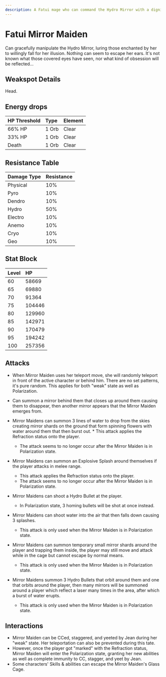 ```yaml
---
description: A Fatui mage who can command the Hydro Mirror with a dignified posture as if she is worshipping the gods..
---
```


# Fatui Mirror Maiden

Can gracefully manipulate the Hydro Mirror, luring those enchanted by her to willingly fall for her illusion. Nothing can seem to escape her ears. It's not known what those covered eyes have seen, nor what kind of obsession will be reflected...

## Weakspot Details

Head.

## Energy drops

| HP Threshold | Type  | Element |
| :----------- | :---- | :------ |
| 66% HP       | 1 Orb | Clear  |
| 33% HP       | 1 Orb | Clear  |
| Death        | 1 Orb | Clear  |

## Resistance Table

| Damage Type | Resistance |
| :---------- | :--------- |
| Physical    | 10%        |
| Pyro        | 10%        |
| Dendro      | 10%        |
| Hydro       | 50%        |
| Electro     | 10%        |
| Anemo       | 10%        |
| Cryo        | 10%        |
| Geo         | 10%        |

## Stat Block

| Level | HP     |
| :---- | :----- |
| 60    | 58669  |
| 65    | 69880  |
| 70    | 91364  |
| 75    | 104446 |
| 80    | 129960 |
| 85    | 142971 |
| 90    | 170479 |
| 95    | 194242 |
| 100   | 257356 |

## Attacks

* When Mirror Maiden uses her teleport move, she will randomly teleport in front of the active character or behind him. There are no set patterns, it's pure random. This applies for both "weak" state as well as Polarization.

* Can summon a mirror behind them that closes up around them causing them to disappear, then another mirror appears that the Mirror Maiden emerges from.
* Mirror Maidens can summon 3 lines of water to drop from the skies creating mirror shards on the ground that form spinning flowers with water around them that then burst out. \* This attack applies the Refraction status onto the player.
  * The attack seems to no longer occur after the Mirror Maiden is in Polarization state.
* Mirror Maidens can summon an Explosive Splash around themselves if the player attacks in melee range.
  * This attack applies the Refraction status onto the player.
  * The attack seems to no longer occur after the Mirror Maiden is in Polarization state.
* Mirror Maidens can shoot a Hydro Bullet at the player.
  * In Polarization state, 3 homing bullets will be shot at once instead.
* Mirror Maidens can shoot water into the air that then falls down causing 3 splashes.
  * This attack is only used when the Mirror Maiden is in Polarization state.
* Mirror Maidens can summon temporary small mirror shards around the player and trapping them inside, the player may still move and attack while in the cage but cannot escape by normal means.
  * This attack is only used when the Mirror Maiden is in Polarization state.
* Mirror Maidens summon 3 Hydro Bullets that orbit around them and one that orbits around the player, then many mirrors will be summoned around a player which reflect a laser many times in the area, after which a burst of water erupts.
  * This attack is only used when the Mirror Maiden is in Polarization state.

## Interactions

* Mirror Maiden can be CCed, staggered, and yeeted by Jean during her "weak" state. Her teleportation can also be prevented during this tate.
* However, once the player got "marked" with the Refraction status, Mirror Maiden will enter the Polarization state, granting her new abilities as well as complete immunity to CC, stagger, and yeet by Jean.
* Some characters' Skills & abilities can escape the Mirror Maiden's Glass Cage.
